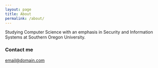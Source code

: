 ```yaml
---
layout: page
title: About
permalink: /about/
---
```


Studying Computer Science with an emphasis in Security and Information Systems at Southern Oregon University. 


### Contact me

[email@domain.com](mailto:timzenc@sou.edu)
